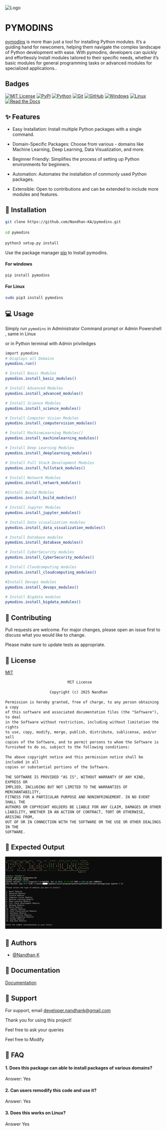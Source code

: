 
![Logo](https://drive.google.com/file/d/17tEHbis_SCBiKUNqOauYSwXmKZYiRHbs/view?usp=sharing)


# PYMODINS

[pymodins](https://github.com/Nandhan-KA/pymodins) is more than just a tool for installing Python modules. It’s a guiding hand for newcomers, helping them navigate the complex landscape of Python development with ease. With pymodins, developers can quickly and effortlessly Install modules tailored to their specific needs, whether it’s basic modules for general programming tasks or advanced modules for specialized applications..


## Badges

[![MIT License](https://img.shields.io/badge/License-MIT-green.svg)](https://choosealicense.com/licenses/mit/)  [![PyPI](https://img.shields.io/pypi/v/pymodins?color=blue&label=PyPI&logo=python)](https://pypi.org/project/pymodins/) [![Python](https://img.shields.io/badge/Python-3.6%2B-blue?logo=python)](https://www.python.org/) [![Git](https://img.shields.io/badge/Git-Repository-orange?logo=git)](https://git-scm.com/) [![GitHub](https://img.shields.io/badge/GitHub-Project-black?logo=github)](https://github.com/) [![Windows](https://img.shields.io/badge/Windows-Supported-blue?logo=windows)](https://www.microsoft.com/en-us/windows)
 [![Linux](https://img.shields.io/badge/Linux-Ubuntu%2FKali-critical?logo=linux)](https://www.linux.org/) [![Read the Docs](https://img.shields.io/readthedocs/pymodins?logo=read-the-docs)](https://pymodins.readthedocs.io/)

## ✨ Features

- Easy Installation: Install multiple Python packages with a single command.

- Domain-Specific Packages: Choose from various - domains like Machine Learning, Deep Learning, Data Visualization, and more.

- Beginner Friendly: Simplifies the process of setting up Python environments for beginners.

- Automation: Automates the installation of commonly used Python packages.

- Extensible: Open to contributions and can be extended to include more modules and features.



## 🚀 Installation

```bash
git clone https://github.com/Nandhan-KA/pymodins.git

cd pymodins 

python3 setup.py install 
```


Use the package manager [pip](https://pip.pypa.io/en/stable/) to Install pymodins.

#### For windows
```bash
pip install pymodins
```
#### For Linux
```bash
sudo pip3 install pymodins
```

## 💻 Usage

Simply run ```pymodins``` in Administrator Command prompt or Admin Powershell , same in Linux

  or in Python terminal with Admin priviledges

```bash 
import pymodins
# Displays all Domains
pymodins.run()
```

```bash
# Install Basic Modules
pymodins.install_basic_modules()
```

```bash 
# Install Advanced Modules
pymodins.install_advanced_modules()
```

```bash 
# Install Science Modules
pymodins.install_science_modules()
```

```bash 
# Install Computer Vision Modules
pymodins.install_computervision_modules()
```

```bash 
# Install MachineLearning Modules()
pymodins.install_machinelearning_modules()
```

```bash 
# Install Deep Learning Modules
pymodins.install_deeplearning_modules()
```

```bash 
# Install Full Stack Development Modules
pymodins.install_fullstack_modules()
```

```bash 
# Install Network Modules
pymodins.install_network_modules()
```

```bash 
#Install Build Modules
pymodins.install_build_modules()
```

```bash 
# Install Jupyter Modules
pymodins.install_jupyter_modules()
```

```bash 
# Install Data visualization modules
pymodins.install_data_visualization_modules()
```

```bash 
# Install Database modules
pymodins.install_database_modules()
```

```bash 
# Install CyberSecurity modules
pymodins.install_CyberSecurity_modules()
```

```bash 
# Install Cloudcomputing modules
pymodins.install_cloudcomputing_modules()
```

```bash 
#Install Devops modules
pymodins.install_devops_modules()
```

```bash 
# Install Bigdata modules
pymodins.install_bigdata_modules()
```


## 🤝 Contributing

Pull requests are welcome. For major changes, please open an issue first to discuss what you would like to change.

Please make sure to update tests as appropriate.

## 📜 License

[MIT](https://choosealicense.com/licenses/mit/)
```
                            MIT License

                    Copyright (c) 2025 Nandhan

Permission is hereby granted, free of charge, to any person obtaining a copy
of this software and associated documentation files (the "Software"), to deal
in the Software without restriction, including without limitation the rights
to use, copy, modify, merge, publish, distribute, sublicense, and/or sell
copies of the Software, and to permit persons to whom the Software is
furnished to do so, subject to the following conditions:

The above copyright notice and this permission notice shall be included in all
copies or substantial portions of the Software.

THE SOFTWARE IS PROVIDED "AS IS", WITHOUT WARRANTY OF ANY KIND, EXPRESS OR
IMPLIED, INCLUDING BUT NOT LIMITED TO THE WARRANTIES OF MERCHANTABILITY,
FITNESS FOR A PARTICULAR PURPOSE AND NONINFRINGEMENT. IN NO EVENT SHALL THE
AUTHORS OR COPYRIGHT HOLDERS BE LIABLE FOR ANY CLAIM, DAMAGES OR OTHER
LIABILITY, WHETHER IN AN ACTION OF CONTRACT, TORT OR OTHERWISE, ARISING FROM,
OUT OF OR IN CONNECTION WITH THE SOFTWARE OR THE USE OR OTHER DEALINGS IN THE
SOFTWARE.
```

## 🎯 Expected Output
![pymodins](source/run.png)


## 👥 Authors

- [@Nandhan K](https://www.github.com/Nandhan-Ka)


## 📜 Documentation

[Documentation](https://pymodins.readthedocs.io/en/latest/)


## 💬 Support

For support, email  developer.nandhank@gmail.com 

Thank you for using this project!

Feel free to ask your queries

Feel free to Modify



## 💬 FAQ

#### 1. Does this package can able to install packages of various domains?

Answer: Yes

#### 2. Can users remodify this code and use it? 

Answer: Yes

#### 3. Does this works on Linux?

Answer Yes


